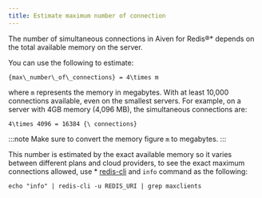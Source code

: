 ```yaml
---
title: Estimate maximum number of connection
---
```


The number of simultaneous connections in Aiven for Redis®\* depends on
the total available memory on the server.

You can use the following to estimate:

``` 
{max\_number\_of\_connections} = 4\times m
```

where `m` represents the memory in megabytes. With at least 10,000
connections available, even on the smallest servers. For example, on a
server with 4GB memory (4,096 MB), the simultaneous connections are:

``` 
4\times 4096 = 16384 {\ connections}
```

:::note
Make sure to convert the memory figure `m` to megabytes.
:::

This number is estimated by the exact available memory so it varies
between different plans and cloud providers, to see the exact maximum
connections allowed, use \*
[redis-cli](/docs/products/redis/howto/connect-redis-cli) and `info` command as the following:

``` 
echo "info" | redis-cli -u REDIS_URI | grep maxclients
```
